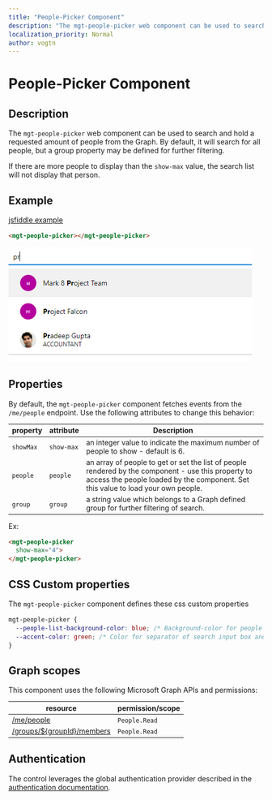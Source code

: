 ```yaml
---
title: "People-Picker Component"
description: "The mgt-people-picker web component can be used to search and hold a requested amount of people from the Graph."
localization_priority: Normal
author: vogtn
---
```


# People-Picker Component

## Description

The `mgt-people-picker` web component can be used to search and hold a requested amount of people from the Graph. By default, it will search for all people, but a group property may be defined for further filtering.

If there are more people to display than the `show-max` value, the search list will not display that person.

## Example

[jsfiddle example](https://jsfiddle.net/metulev/az6pqy2r/)

```html
<mgt-people-picker></mgt-people-picker>
```

![mgt-people-picker](./images/mgt-people-picker-image.png)

## Properties

By default, the `mgt-people-picker` component fetches events from the `/me/people` endpoint. Use the following attributes to change this behavior:

| property  | attribute  | Description                                                                                                                                                                             |
| --------- | ---------- | --------------------------------------------------------------------------------------------------------------------------------------------------------------------------------------- |
| `showMax` | `show-max` | an integer value to indicate the maximum number of people to show - default is 6.                                                                                                       |
| `people`  | `people`   | an array of people to get or set the list of people rendered by the component - use this property to access the people loaded by the component. Set this value to load your own people. |
| `group`   | `group`    | a string value which belongs to a Graph defined group for further filtering of search.                                                                                                  |

Ex:

```html
<mgt-people-picker
  show-max="4">
</mgt-people-picker>
```

## CSS Custom properties

The `mgt-people-picker` component defines these css custom properties

```css
mgt-people-picker {
  --people-list-background-color: blue; /* Background-color for people under search */
  --accent-color: green; /* Color for separator of search input box and people */
}
```
## Graph scopes

This component uses the following Microsoft Graph APIs and permissions:

| resource                                                                                                        | permission/scope |
| --------------------------------------------------------------------------------------------------------------- | ---------------- |
| [/me/people](https://docs.microsoft.com/en-us/graph/api/user-list-people?view=graph-rest-1.0)                   | `People.Read`    |
| [/groups/${groupId}/members](https://docs.microsoft.com/en-us/graph/api/group-list-members?view=graph-rest-1.0) | `People.Read`    |


## Authentication

The control leverages the global authentication provider described in the [authentication documentation](./../providers.md).
